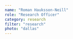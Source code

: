 ```yaml
---
name: "Roman Hauksson-Neill"
role: "Research Officer"
category: research
filter: "research"
photo: "dallas"
---
```

